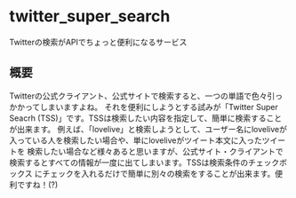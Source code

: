 # twitter_super_search
Twitterの検索がAPIでちょっと便利になるサービス

## 概要
Twitterの公式クライアント、公式サイトで検索すると、一つの単語で色々引っかかってしまいますよね。
それを便利にしようとする試みが「Twitter Super Seacrh (TSS)」です。TSSは検索したい内容を指定して、簡単に検索することが出来ます。
例えば、「lovelive」と検索しようとして、ユーザー名にloveliveが入っている人を検索したい場合や、単にloveliveがツイート本文に入ったツイートを
検索したい場合など様々あると思いますが、公式サイト・クライアントで検索するとすべての情報が一度に出てしまいます。TSSは検索条件のチェックボックス
にチェックを入れるだけで簡単に別々の検索をすることが出来ます。便利ですね！(?)
